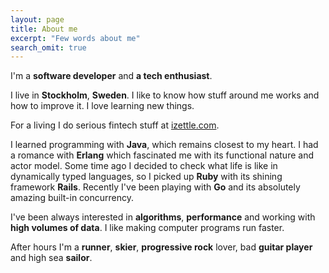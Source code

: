 ```yaml
---
layout: page
title: About me
excerpt: "Few words about me"
search_omit: true
---
```


I'm a **software developer** and **a tech enthusiast**.

I live in **Stockholm**, **Sweden**. I like to know how stuff around me works and how to improve it. I love learning new things.

For a living I do serious fintech stuff at [izettle.com](https://www.izettle.com/?stay).

I learned programming with **Java**, which remains closest to my heart. I had a romance with **Erlang** which fascinated me with its functional nature and actor model. Some time ago I decided to check what life is like in dynamically typed languages, so I picked up **Ruby** with its shining framework **Rails**. Recently I've been playing with **Go** and its absolutely amazing built-in concurrency.

I've been always interested in **algorithms**, **performance** and working with **high volumes of data**. I like making computer programs run faster.

After hours I'm a **runner**, **skier**, **progressive rock** lover, bad **guitar player** and high sea **sailor**.
